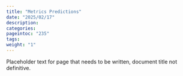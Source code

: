 ```yaml
---
title: "Metrics Predictions"
date: "2025/02/17"
description:
categories:
pageintoc: "235"
tags:
weight: "1"
---
```


<a id="ai-driven-metrics-predictions-page"></a>

<!--# AI-driven Metrics Predictions Page -->

Placeholder text for page that needs to be written, document title not definitive.
